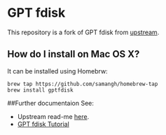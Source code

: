 # GPT fdisk
This repository is a fork of GPT fdisk from [upstream](https://sourceforge.net/projects/gptfdisk/).

## How do I install on Mac OS X?
It can be installed using Homebrw:
```
brew tap https://github.com/samangh/homebrew-tap
brew install gptfdisk
```
##Further documentaion
See:
- Upstream read-me [here](README).
- [GPT fdisk Tutorial](http://www.rodsbooks.com/gdisk/)
